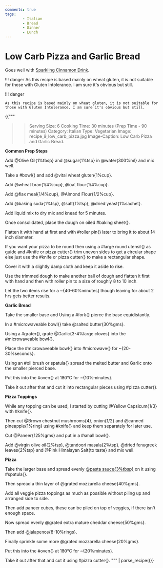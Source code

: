 ```yaml
---
comments: true
tags:
        - Italian
        - Bread
        - Dinner
        - Lunch
---
```


# Low Carb Pizza and Garlic Bread

Goes well with [Sparkling Cinnamon Drink](../Drinks/recipe_1_sparkling_cinnamon.md).

!!! danger
    As this recipe is based mainly on wheat gluten, it is not suitable for those with Gluten Intolerance. I am sure it's obvious but still.

!!! danger

    As this recipe is based mainly on wheat gluten, it is not suitable for those with Gluten Intolerance. I am sure it's obvious but still.

{{"""
>> Serving Size:  6
>> Cooking Time: 30 minutes (Prep Time - 90 minutes)
>> Category: Italian
>> Type: Vegetarian
>> Image: recipe_9_low_carb_pizza.jpg
>> Image-Caption: Low Carb Pizza and Garlic Bread.

**Common Prep Steps**

Add @Olive Oil{1%tbsp} and @sugar{1%tsp} in @water{300%ml} and mix well.

Take a #bowl{} and add @vital wheat gluten{1%cup}.

Add @wheat bran{1/4%cup}, @oat flour{1/4%cup}.

Add @flax meal{1/4%cup}, @Almond Flour{1/2%cup}.

Add @baking soda{1%tsp}, @salt{1%tsp}, @dried yeast{1%sachet}.

Add liquid mix to dry mix and knead for 5 minutes.

Once consolidated, place the dough on oiled #baking sheet{}.

Flatten it with hand at first and with #roller pin{} later to bring it to about 14 inch diameter. 

If you want your pizza to be round then using a #large round utensil{} as guide and #knife or pizza cutter{} trim uneven sides to get a circular shape else just use the #knife or pizza cutter{} to make a rectangular shape.

Cover it with a slightly damp cloth and keep it aside to rise.

Use the trimmed dough to make another ball of dough and flatten it first with hand and then with roller pin to a size of roughly 8 to 10 inch.

Let the two items rise for a ~{40-60%minutes} though leaving for about 2 hrs gets better results.

**Garlic Bread**

Take the smaller base and Using a #fork{} pierce the base equidistantly.

In a #microwaveable bowl{} take @salted butter{30%gms}.

Using a #grater{}, grate @Garlic{3-4%large cloves} into the #microwaveable bowl{}.

Place the #microwaveable bowl{} into #microwave{} for ~{20-30%seconds}.

Using an #oil brush or spatula{} spread the melted butter and Garlic onto the smaller pierced base.

Put this into the #oven{} at 180°C for ~{10%minutes}.

Take it out after that and cut it into rectangular pieces using #pizza cutter{}.

**Pizza  Toppings**

While any topping can be used, I started by cutting @Yellow Capsicum{1/3} with #knife{}.

Then cut @Brown chestnut mushrooms{4}, onion{1/2} and @canned pineapple{1%ring} using #knife{} and keep them separately for later use.

Cut @Paneer{125%gms} and put in a #small bowl{}.

Add @virgin olive oil{2%tsp}, @tandoori masala{2%tsp}, @dried fenugreek leaves{2%tsp} and @Pink Himalayan Salt{to taste} and mix well.

**Pizza**

Take the larger base and spread evenly [@pasta sauce{3%tbsp}](https://kutt.it/pesto-sauce) on it using #spatula{}.

Then spread a thin layer of @grated mozzarella cheese{40%gms}.

Add all veggie pizza toppings as much as possible without piling up and arranged side to side.

Then add paneer cubes, these can be piled on top of veggies, if there isn't enough space.

Now spread evenly @grated extra mature cheddar cheese{50%gms}.

Then add @jalapenos{8-10%rings}.

Finally sprinkle some more @grated mozzarella cheese{20%gms}.

Put this into the #oven{} at 180°C for ~{20%minutes}.

Take it out after that and cut it using #pizza cutter{}.
""" | parse_recipe()}}
